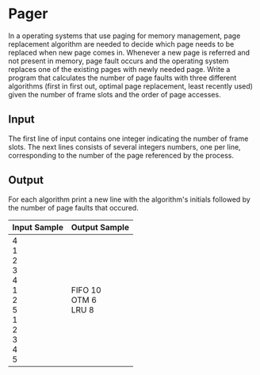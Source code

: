 # Pager
In a operating systems that use paging for memory management, page replacement algorithm are needed to decide which page needs to be replaced when new page comes in. Whenever a new page is referred and not present in memory, page fault occurs and the operating system replaces one of the existing pages with newly needed page. Write a program that calculates the number of page faults with three different algorithms (first in first out, optimal page replacement, least recently used) given the number of frame slots and the order of page accesses. 

## Input
The first line of input contains one integer indicating the number of frame slots. The next lines consists of several integers numbers, one per line, corresponding to the number of the page referenced by the process.

## Output
For each algorithm print a new line with the algorithm's initials followed by the number of page faults that occured.

| Input Sample                                                | Output Sample            |
|-------------------------------------------------------------|--------------------------|
|4<br>1<br>2<br>3<br>4<br>1<br>2<br>5<br>1<br>2<br>3<br>4<br>5| FIFO 10<br>OTM 6<br>LRU 8|


